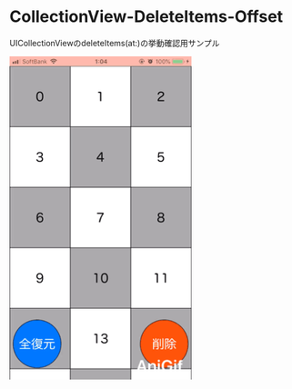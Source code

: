 # CollectionView-DeleteItems-Offset
UICollectionViewのdeleteItems(at:)の挙動確認用サンプル

<img src="https://github.com/ddd503/Image-Resource/raw/master/Delete_Offset/delete_offset_success.gif" width="320">
